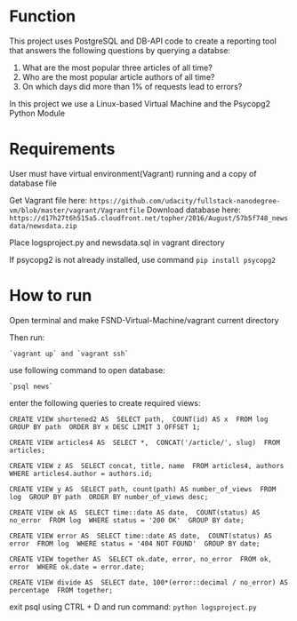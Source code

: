 # Function

This project uses PostgreSQL and DB-API code to create a reporting tool that answers the following questions by querying a databse:

1. What are the most popular three articles of all time?
2. Who are the most popular article authors of all time?
3. On which days did more than 1% of requests lead to errors?

In this project we use a Linux-based Virtual Machine and the Psycopg2 Python Module 

# Requirements

User must have virtual environment(Vagrant) running and a copy of database file 
	
Get Vagrant file here: `https://github.com/udacity/fullstack-nanodegree-vm/blob/master/vagrant/Vagrantfile`
Download database here: `https://d17h27t6h515a5.cloudfront.net/topher/2016/August/57b5f748_newsdata/newsdata.zip`

Place logsproject.py and newsdata.sql in vagrant directory 
 
If psycopg2 is not already installed, use command `pip install psycopg2`

# How to run

Open terminal and make FSND-Virtual-Machine/vagrant current directory

Then run:

	`vagrant up` and `vagrant ssh`

use following command to open database:

	`psql news`

enter the following queries to create required views:

`
CREATE VIEW shortened2 AS 
SELECT path, 
COUNT(id) AS x 
FROM log 
GROUP BY path 
ORDER BY x DESC
LIMIT 3 OFFSET 1;
`

`
CREATE VIEW articles4 AS 
SELECT *, 
CONCAT('/article/', slug) 
FROM articles;
`

`
CREATE VIEW z AS 
SELECT concat, title, name 
FROM articles4, authors 
WHERE articles4.author = authors.id;
`

`
CREATE VIEW y AS 
SELECT path, count(path) AS number_of_views 
FROM log 
GROUP BY path 
ORDER BY number_of_views desc;
`

`
CREATE VIEW ok AS 
SELECT time::date AS date, 
COUNT(status) AS no_error 
FROM log 
WHERE status = '200 OK' 
GROUP BY date; 
`   

`
CREATE VIEW error AS 
SELECT time::date AS date, 
COUNT(status) AS error 
FROM log 
WHERE status = '404 NOT FOUND' 
GROUP BY date;
`

`
CREATE VIEW together AS 
SELECT ok.date, error, no_error 
FROM ok, error 
WHERE ok.date = error.date;
`

`
CREATE VIEW divide AS 
SELECT date, 100*(error::decimal / no_error) AS percentage 
FROM together; 
`

exit psql using CTRL + D and run command: 
	`python logsproject.py`
